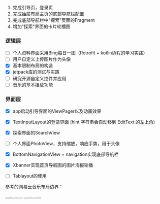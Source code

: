 1. 完成引导页，登录页
2. 完成抽屉布局主页的底部导航栏配置
3. 完成底部导航栏中"探索"页面的Fragment
4. 增加"探索"界面的卡片轮播图









### 逻辑层

- [ ] 个人资料界面采用Bing每日一图（Retrofit + kotlin协程的学习实践）
- [ ] 用户自定义上传图片作为头像
- [x] 基本限制布局的构造
- [x] jetpack库的测试与实践
- [ ] 研究开源自定义控件并应用
- [ ] 音乐的基本播放功能

### 界面层

- [x] app启动引导界面的ViewPager以及动画效果
- [x] TextInputLayout的登录界面 (hint 字符串会自动移到 EditText 的左上角)
- [x] 探索界面的SearchView
- [ ] 个人界面PhotoView，支持缩放，响应手势，用于头像
- [x] BottomNavigationView + navigation实现底部导航栏
- [x] Xbanner实现首页导航图的图片海报轮播
- [ ] Tablayout的使用







参考的网易云音乐布局边界：

<img src="https://s2.loli.net/2023/10/22/41SiVRDo7z38uJ9.jpg" alt="0160b808508dea9f22c7e65c5b7e325" style="zoom:20%;" />

<img src="https://s2.loli.net/2023/10/22/p3CisIzJgEqMNuY.jpg" alt="d0443a7446d255cdd33c552267d3153" style="zoom:20%;" />